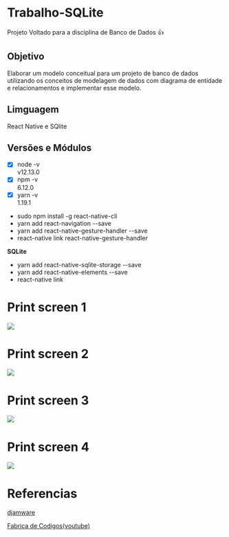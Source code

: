 # Trabalho-SQLite
Projeto Voltado para a disciplina de Banco de Dados :+1:

## Objetivo
Elaborar um modelo conceitual para um projeto de banco de dados
utilizando os conceitos de modelagem de dados com diagrama de
entidade e relacionamentos e implementar esse modelo.

## Limguagem
React Native e SQlite

## Versões e Módulos
- [x] node -v                
v12.13.0
- [x] npm -v                     
6.12.0
- [x] yarn -v              
1.19.1
<ul> 
  <li>sudo npm install -g react-native-cli</li> 
  <li>yarn add react-navigation --save</li>
  <li>yarn add react-native-gesture-handler --save</li>
  <li>react-native link react-native-gesture-handler</li>
  
</ul>  

__SQLite__

<ul>
  <li>yarn add react-native-sqlite-storage --save</li>
  <li>yarn add react-native-elements --save</li>
  <li>react-native link</li>
</ul>
  
# Print screen 1
![](/img/prsc2.jpeg)
# Print screen 2
![](/img/prsc1.jpeg)
# Print screen 3
![](/img/pscr4.jpeg)
# Print screen 4
![](/img/prsc3.jpeg)

# Referencias
[djamware](https://www.djamware.com/post/5caec76380aca754f7a9d1f1/react-native-tutorial-sqlite-offline-androidios-mobile-app#add-product)

[Fabrica de Codigos(youtube)](https://www.youtube.com/watch?v=L4SRBc9wyNs&t=407s)
